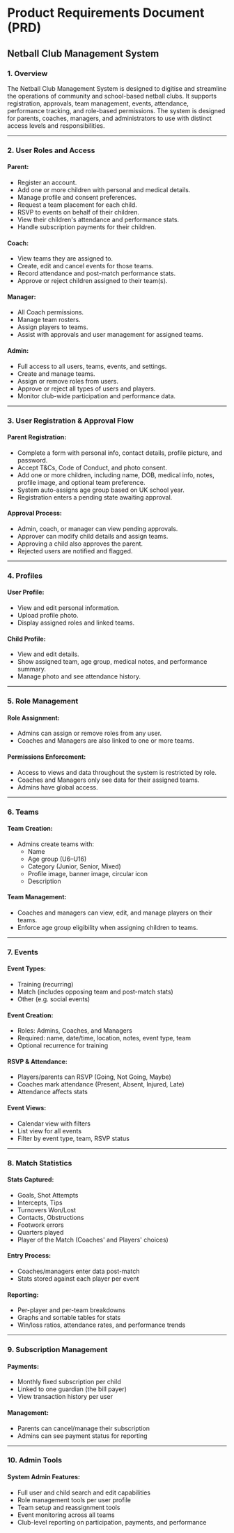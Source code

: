 # Product Requirements Document (PRD)
## Netball Club Management System

### 1. Overview
The Netball Club Management System is designed to digitise and streamline the operations of community and school-based netball clubs. It supports registration, approvals, team management, events, attendance, performance tracking, and role-based permissions. The system is designed for parents, coaches, managers, and administrators to use with distinct access levels and responsibilities.

---

### 2. User Roles and Access

#### Parent:
- Register an account.
- Add one or more children with personal and medical details.
- Manage profile and consent preferences.
- Request a team placement for each child.
- RSVP to events on behalf of their children.
- View their children's attendance and performance stats.
- Handle subscription payments for their children.

#### Coach:
- View teams they are assigned to.
- Create, edit and cancel events for those teams.
- Record attendance and post-match performance stats.
- Approve or reject children assigned to their team(s).

#### Manager:
- All Coach permissions.
- Manage team rosters.
- Assign players to teams.
- Assist with approvals and user management for assigned teams.

#### Admin:
- Full access to all users, teams, events, and settings.
- Create and manage teams.
- Assign or remove roles from users.
- Approve or reject all types of users and players.
- Monitor club-wide participation and performance data.

---

### 3. User Registration & Approval Flow

#### Parent Registration:
- Complete a form with personal info, contact details, profile picture, and password.
- Accept T&Cs, Code of Conduct, and photo consent.
- Add one or more children, including name, DOB, medical info, notes, profile image, and optional team preference.
- System auto-assigns age group based on UK school year.
- Registration enters a pending state awaiting approval.

#### Approval Process:
- Admin, coach, or manager can view pending approvals.
- Approver can modify child details and assign teams.
- Approving a child also approves the parent.
- Rejected users are notified and flagged.

---

### 4. Profiles

#### User Profile:
- View and edit personal information.
- Upload profile photo.
- Display assigned roles and linked teams.

#### Child Profile:
- View and edit details.
- Show assigned team, age group, medical notes, and performance summary.
- Manage photo and see attendance history.

---

### 5. Role Management

#### Role Assignment:
- Admins can assign or remove roles from any user.
- Coaches and Managers are also linked to one or more teams.

#### Permissions Enforcement:
- Access to views and data throughout the system is restricted by role.
- Coaches and Managers only see data for their assigned teams.
- Admins have global access.

---

### 6. Teams

#### Team Creation:
- Admins create teams with:
  - Name
  - Age group (U6–U16)
  - Category (Junior, Senior, Mixed)
  - Profile image, banner image, circular icon
  - Description

#### Team Management:
- Coaches and managers can view, edit, and manage players on their teams.
- Enforce age group eligibility when assigning children to teams.

---

### 7. Events

#### Event Types:
- Training (recurring)
- Match (includes opposing team and post-match stats)
- Other (e.g. social events)

#### Event Creation:
- Roles: Admins, Coaches, and Managers
- Required: name, date/time, location, notes, event type, team
- Optional recurrence for training

#### RSVP & Attendance:
- Players/parents can RSVP (Going, Not Going, Maybe)
- Coaches mark attendance (Present, Absent, Injured, Late)
- Attendance affects stats

#### Event Views:
- Calendar view with filters
- List view for all events
- Filter by event type, team, RSVP status

---

### 8. Match Statistics

#### Stats Captured:
- Goals, Shot Attempts
- Intercepts, Tips
- Turnovers Won/Lost
- Contacts, Obstructions
- Footwork errors
- Quarters played
- Player of the Match (Coaches' and Players' choices)

#### Entry Process:
- Coaches/managers enter data post-match
- Stats stored against each player per event

#### Reporting:
- Per-player and per-team breakdowns
- Graphs and sortable tables for stats
- Win/loss ratios, attendance rates, and performance trends

---

### 9. Subscription Management

#### Payments:
- Monthly fixed subscription per child
- Linked to one guardian (the bill payer)
- View transaction history per user

#### Management:
- Parents can cancel/manage their subscription
- Admins can see payment status for reporting

---

### 10. Admin Tools

#### System Admin Features:
- Full user and child search and edit capabilities
- Role management tools per user profile
- Team setup and reassignment tools
- Event monitoring across all teams
- Club-level reporting on participation, payments, and performance